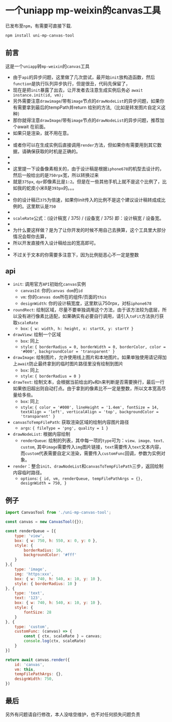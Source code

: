 # 一个uniapp mp-weixin的canvas工具
已发布至`npm`，有需要可直接下载.
```bash
npm install uni-mp-canvas-tool
```

## 前言
这是一个`uniapp`转`mp-weixin`的`canvas`工具
 * 由于`api`的异步问题，这里做了几次尝试，最开始`init`放构造函数，然后`function`是执行队列异步执行，但是很丑，代码先保留了，
 * 现在是把`init`暴露了出去，让开发者去注意生成实例后务必 `await instance.init(id, vm);`
 * 另外需要注意`drawimage`/带有`image`节点的`drawNodeList`的异步问题，如果你有需要拿到最后的tempPath并return 给别的方法,（比如是转发图片自定义这种）
 * 那你就得注意`drawImage`/带有`image`节点的`drawNodeList`的异步问题，推荐加个await 在前面。
 * 如果只是渲染，就不用在意。
 *
 * 或者你可以在生成实例后直接调用`render`方法，但如果你有需要用到其它数据，请确保获取的时机是正确的。
 *
 *
 * 这里提一下设备像素相关的，由于设计稿是根据`iphone678`的机型去设计的，然后一般给出的是`750rpx`宽，所以转换过来
 * 就是`375px`, `dpr`即像素比是`1:2`。但是在一些其他手机上就不是这个比例了，比如我的蛇皮小米8是`393px`的。。。
 *
 * 你的设计稿已`375`为倍速，如果你init传入的比例不是这个建议设计稿转成成比例的。这里默认是`750`
 *
 * `scaleRate`公式：(设计稿宽 / 375) / (设备宽 / 375) 即：设计稿宽 / 设备宽。
 *
 * 为什么要这样做？是为了让你开发的时候不用自己去换算，这个工具里大部分情况会帮你去算，
 * 所以开发直接传入设计稿给出的宽高即可。
 *
 * 不过关于文本的你需要多注意下，因为比例挺恶心不一定是整数

## api
- `init`: 调用官方`API`初始化`canvas`实例
    + `canvasId`: 你的`canvas dom`的`id`
    + `vm`: 你的`canvas dom`所在的组件/页面的`this`
    + `designWidth`: 你的设计稿宽度，这里默认750rpx，对标`iphone678`
- `roundRect`: 绘制区域，尽量不要单独调用这个方法，由于该方法较为底层，所以没有进行像素比适配，如果确实有必要自行调用，请引入`toFit`方法执行获取`scaleRate`
    + `box`: `{ w: width, h: height, x: startX, y: startY }`
- `drawView`: 绘制一个区域
    + `box`: 同上
    + `style`: `{ borderRadius = 0, borderWidth = 0, borderColor, color = '#000', backgroundColor = 'transparent' }`
- `drawImage`: 绘制图片，允许使用线上图片和本地图片。如果单独使用请记得加上`await`防止最终拿到的临时图片路径里没有绘制到图片
    + `box`: 同上
    + `style`: `{ borderRadius = 0 }`
- `drawText`: 绘制文本，会根据当前给出的`w`和`h`来判断是否需要换行，最后一行如果依旧超出则自动打点。由于拿到的像素比不一定是整数，所以文本宽高尽量给多些。
    + `box`: 同上
    + `style`: `{ color = '#000', lineHeight = '1.4em', fontSize = 14, textAlign = 'left', verticalAlign = 'top', backgroundColor = 'transparent' }`
- `canvasToTempFilePath`: 获取渲染区域的绘制内容图片路径
    + `args`: `{ fileType = 'png', quality = 1 }`
- `drawNodeList`: 根据内容绘制
    + `renderQueue`: 绘制的列表，其中每一项的`type`可为：`view、image、text、custom`, 其中`image`需要传入`img`图片链接，`text`需要传入`text`文本内容，而`custom`代表需要自定义渲染，需要传入`customFunc`回调，参数为实例对象。
- `render`：整合`init`、`drawNodeList`和`canvasToTempFilePath`三步，返回绘制内容临时路径。
    + `options`: `{ id, vm, renderQueue, tempFilePathArgs = {}, designWidth = 750, }`

## 例子
```javascript
import CanvasTool from './uni-mp-canvas-tool';

const canvas = new CanvasTool({});

const renderQueue = [{
    type: 'view',
    box: { w: 750, h: 550, x: 0, y: 0 },
    style: {
        borderRadius: 16,
        backgroundColor: '#fff'
    }
},{
    type: 'image',
    img: 'https:xxx',
    box: { w: 740, h: 540, x: 10, y: 10 },
    style: { borderRadius: 10 }
}, {
    type: 'text',
    text: '123',
    box: { w: 740, h: 540, x: 10, y: 10 },
    style: {
        fontSize: 28
    }
}, {
    type: 'custom',
    customFunc: (canvas) => {
        const { ctx, scaleRate } = canvas;
        console.log(ctx, scaleRate)
    }
}]

return await canvas.render({
    id: 'canvas',
    vm: this,
    tempFilePathArgs: {},
    designWidth: 750,
})

```

## 最后
另外有问题请自行修改，本人没啥空维护，也不对任何损失问题负责
